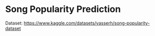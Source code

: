 # Song Popularity Prediction

Dataset:
https://www.kaggle.com/datasets/yasserh/song-popularity-dataset

